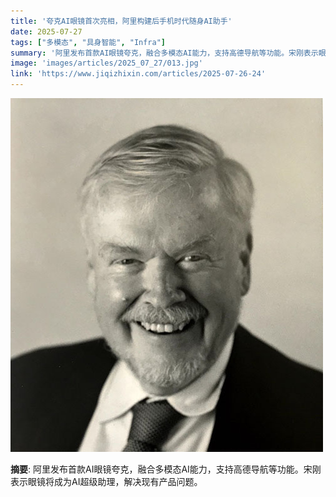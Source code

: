```yaml
---
title: '夸克AI眼镜首次亮相，阿里构建后手机时代随身AI助手'
date: 2025-07-27
tags: ["多模态", "具身智能", "Infra"]
summary: '阿里发布首款AI眼镜夸克，融合多模态AI能力，支持高德导航等功能。宋刚表示眼镜将成为AI超级助理，解决现有产品问题。'
image: 'images/articles/2025_07_27/013.jpg'
link: 'https://www.jiqizhixin.com/articles/2025-07-26-24'
---
```

![夸克AI眼镜首次亮相，阿里构建后手机时代随身AI助手](images/articles/2025_07_27/013.jpg)

**摘要**: 阿里发布首款AI眼镜夸克，融合多模态AI能力，支持高德导航等功能。宋刚表示眼镜将成为AI超级助理，解决现有产品问题。
